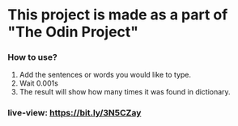 # This project is made as a part of "The Odin Project"

### How to use?

1. Add the sentences or words you would like to type. <br />
2. Wait 0.001s <br />
3. The result will show how many times it was found in dictionary.


### live-view: https://bit.ly/3N5CZay